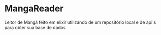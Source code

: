 # MangaReader
Leitor de Mangá feito em elixir utilizando de um repositório local e de api's para obter sua base de dados
